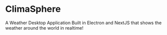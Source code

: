 # ClimaSphere
A Weather Desktop Application Built in Electron and NextJS that shows the weather around the world in realtime!
